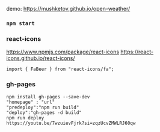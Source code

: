 demo: https://mushketov.github.io/open-weather/

### `npm start`

### react-icons
https://www.npmjs.com/package/react-icons
https://react-icons.github.io/react-icons/
```
import { FaBeer } from "react-icons/fa";
```
### gh-pages
```
npm install gh-pages --save-dev
"homepage" : "url"
"predeploy":"npm run build"
"deploy":"gh-pages -d build"
npm run deploy
https://youtu.be/7wzuievFjrk?si=zqzUcvZMWLRJ60qw
```